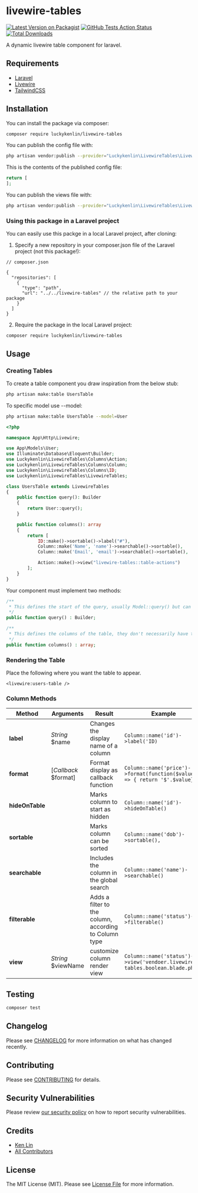 # livewire-tables

[![Latest Version on Packagist](https://img.shields.io/packagist/v/luckykenlin/livewire-tables.svg?style=flat-square)](https://packagist.org/packages/luckykenlin/livewire-tables)
[![GitHub Tests Action Status](https://img.shields.io/github/workflow/status/luckykenlin/livewire-tables/run-tests?label=tests)](https://github.com/luckykenlin/livewire-tables/actions?query=workflow%3ATests+branch%3Amain)
[![Total Downloads](https://img.shields.io/packagist/dt/luckykenlin/livewire-tables.svg?style=flat-square)](https://packagist.org/packages/luckykenlin/livewire-tables)


A dynamic livewire table component for laravel.

## Requirements
- [Laravel](https://laravel.com/docs)
- [Livewire](https://laravel-livewire.com/docs)
- [TailwindCSS](https://tailwindcss.com/docs)

## Installation

You can install the package via composer:

```bash
composer require luckykenlin/livewire-tables
```

You can publish the config file with:
```bash
php artisan vendor:publish --provider="Luckykenlin\LivewireTables\LivewireTablesServiceProvider" --tag="livewire-tables-config"
```

This is the contents of the published config file:

```php
return [
];
```
You can publish the views file with:
```bash
php artisan vendor:publish --provider="Luckykenlin\LivewireTables\LivewireTablesServiceProvider" --tag="livewire-tables-views"
```
### Using this package in a Laravel project
You can easily use this packge in a local Laravel project, after cloning:

1. Specify a new repository in your composer.json file of the Laravel project (not this package!):
```
// composer.json

{
  "repositories": [
    {
      "type": "path",
      "url": "../../livewire-tables" // the relative path to your package
    }
  ]
}
```

2. Require the package in the local Laravel project:
``` 
composer require luckykenlin/livewire-tables
```

## Usage

### Creating Tables

To create a table component you draw inspiration from the below stub:
```bash
php artisan make:table UsersTable
```

To specific model use --model:
```bash
php artisan make:table UsersTable --model=User
```

```php
<?php

namespace App\Http\Livewire;

use App\Models\User;
use Illuminate\Database\Eloquent\Builder;
use Luckykenlin\LivewireTables\Columns\Action;
use Luckykenlin\LivewireTables\Columns\Column;
use Luckykenlin\LivewireTables\Columns\ID;
use Luckykenlin\LivewireTables\LivewireTables;

class UsersTable extends LivewireTables
{
    public function query(): Builder
    {
        return User::query();
    }

    public function columns(): array
    {
        return [
            ID::make()->sortable()->label("#"),
            Column::make('Name', 'name')->searchable()->sortable(),
            Column::make('Email', 'email')->searchable()->sortable(),

            Action::make()->view("livewire-tables::table-actions")
        ];
    }
}

```

Your component must implement two methods:

```php
/**
 * This defines the start of the query, usually Model::query() but can also eager load relationships and counts if needed.
 */
public function query() : Builder;

/**
 * This defines the columns of the table, they don't necessarily have to map to columns on the database table.
 */
public function columns() : array;
```

### Rendering the Table

Place the following where you want the table to appear.

`<livewire:users-table />`

### Column Methods
| Method | Arguments | Result | Example |
|----|----|----|----|
|**label**|*String* $name|Changes the display name of a column|```Column::name('id')->label('ID)```|
|**format**|[*Callback* $format]| Format display as callback function |```Column::name('price')->format(function($value) => { return '$'.$value}),```|
|**hideOnTable**| |Marks column to start as hidden|```Column::name('id')->hideOnTable()```|
|**sortable**| |Marks column can be sorted|```Column::name('dob')->sortable(),```|
|**searchable**| |Includes the column in the global search|```Column::name('name')->searchable()```|
|**filterable**| |Adds a filter to the column, according to Column type|```Column::name('status')->filterable()```|
|**view**|*String* $viewName| customize column render view | ```Column::name('status')->view('vendoer.livewire-tables.boolean.blade.php')```|

## Testing

```bash
composer test
```

## Changelog

Please see [CHANGELOG](CHANGELOG.md) for more information on what has changed recently.

## Contributing

Please see [CONTRIBUTING](.github/CONTRIBUTING.md) for details.

## Security Vulnerabilities

Please review [our security policy](../../security/policy) on how to report security vulnerabilities.

## Credits

- [Ken Lin](https://github.com/KenLin)
- [All Contributors](../../contributors)

## License

The MIT License (MIT). Please see [License File](LICENSE.md) for more information.
